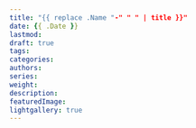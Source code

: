 ```yaml
---
title: "{{ replace .Name "-" " " | title }}"
date: {{ .Date }}
lastmod:
draft: true
tags:
categories:
authors:
series:
weight:
description:
featuredImage: 
lightgallery: true
---
```


